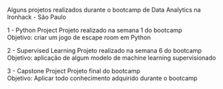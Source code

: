 
Alguns projetos realizados durante o bootcamp de Data Analytics na Ironhack - São Paulo

1 - Python Project
Projeto realizado na semana 1 do bootcamp<br>
Objetivo: criar um jogo de escape room em Python

2 - Supervised Learning
Projeto realizado na semana 6 do bootcamp<br>
Objetivo: aplicação de algum modelo de machine learning supervisionado

3 - Capstone Project
Projeto final do bootcamp<br>
Objetivo: Aplicar todo conhecimento adquirido durante o bootcamp
